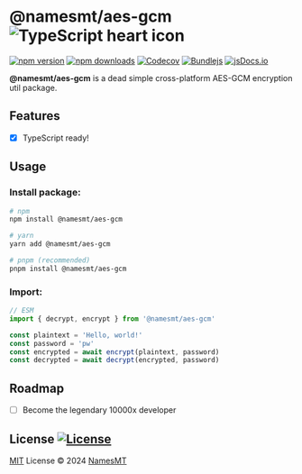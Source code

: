 # @namesmt/aes-gcm ![TypeScript heart icon](https://img.shields.io/badge/♡-%23007ACC.svg?logo=typescript&logoColor=white)

[![npm version][npm-version-src]][npm-version-href]
[![npm downloads][npm-downloads-src]][npm-downloads-href]
[![Codecov][codecov-src]][codecov-href]
[![Bundlejs][bundlejs-src]][bundlejs-href]
[![jsDocs.io][jsDocs-src]][jsDocs-href]

**@namesmt/aes-gcm** is a dead simple cross-platform AES-GCM encryption util package.  

## Features
- [x] TypeScript ready!

## Usage
### Install package:
```sh
# npm
npm install @namesmt/aes-gcm

# yarn
yarn add @namesmt/aes-gcm

# pnpm (recommended)
pnpm install @namesmt/aes-gcm
```

### Import:
```ts
// ESM
import { decrypt, encrypt } from '@namesmt/aes-gcm'

const plaintext = 'Hello, world!'
const password = 'pw'
const encrypted = await encrypt(plaintext, password)
const decrypted = await decrypt(encrypted, password)
```

## Roadmap

- [ ] Become the legendary 10000x developer

## License [![License][license-src]][license-href]
[MIT](./LICENSE) License © 2024 [NamesMT](https://github.com/NamesMT)

<!-- Badges -->

[npm-version-src]: https://img.shields.io/npm/v/@namesmt/aes-gcm?labelColor=18181B&color=F0DB4F
[npm-version-href]: https://npmjs.com/package/@namesmt/aes-gcm
[npm-downloads-src]: https://img.shields.io/npm/dm/@namesmt/aes-gcm?labelColor=18181B&color=F0DB4F
[npm-downloads-href]: https://npmjs.com/package/@namesmt/aes-gcm
[codecov-src]: https://img.shields.io/codecov/c/gh/namesmt/aes-gcm/main?labelColor=18181B&color=F0DB4F
[codecov-href]: https://codecov.io/gh/namesmt/aes-gcm
[license-src]: https://img.shields.io/github/license/namesmt/aes-gcm.svg?labelColor=18181B&color=F0DB4F
[license-href]: https://github.com/namesmt/aes-gcm/blob/main/LICENSE
[bundlejs-src]: https://img.shields.io/bundlejs/size/@namesmt/aes-gcm?labelColor=18181B&color=F0DB4F
[bundlejs-href]: https://bundlejs.com/?q=@namesmt/aes-gcm
[jsDocs-src]: https://img.shields.io/badge/Check_out-jsDocs.io---?labelColor=18181B&color=F0DB4F
[jsDocs-href]: https://www.jsdocs.io/package/@namesmt/aes-gcm
